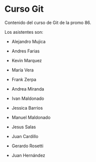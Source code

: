 # Curso Git

Contenido del curso de Git de la promo 86.

Los asistentes son:

- Alejandro Mujica
- Andres Farias
- Kevin Marquez
- María Vera
- Frank Zerpa
- Andrea Miranda
- Ivan Maldonado
- Jessica Barrios
- Manuel Maldonado
- Jesus Salas
- Juan Cardillo
- Gerardo Rosetti

- Juan Hernández
